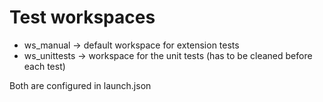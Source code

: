 # Test workspaces

 * ws_manual -> default workspace for extension tests
 * ws_unittests -> workspace for the unit tests (has to be cleaned before each test)

Both are configured in launch.json